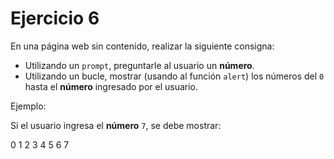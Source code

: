 # Ejercicio 6

En una página web sin contenido, realizar la siguiente consigna:

- Utilizando un ``prompt``, preguntarle al usuario un **número**. 
- Utilizando un bucle, mostrar (usando al función ``alert``) los números del ``0`` hasta el **número** ingresado por el usuario.

Ejemplo:

Si el usuario ingresa el **número** ``7``, se debe mostrar:

0
1
2
3
4
5
6
7

